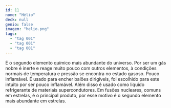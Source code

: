 ```yaml
---
id: 11
nome: "Hélio"
deck: null
genio: false
imagem: "helio.png"
tags:
  - "tag 001"
  - "tag 001"
  - "tag 001"
---
```


É o segundo elemento químico mais abundante do universo. Por ser um gás nobre é inerte e reage muito pouco com outros elementos, à condições normais de temperatura e pressão se encontra no estado gasoso. Pouco inflamável. É usado para encher balões dirigíveis, foi escolhido para este intuito por ser pouco inflamável. Além disso é usado como liquido refrigerante de materiais supercondutores. Em fusões nucleares, comuns em estrelas, é o principal produto, por esse motivo é o segundo elemento mais abundante em estrelas.
